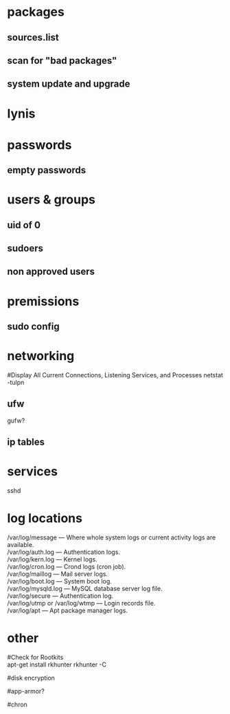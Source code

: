 # packages

## sources.list

## scan for "bad packages"

## system update and upgrade

# lynis

# passwords 

## empty passwords

# users & groups

## uid of 0

## sudoers

## non approved users

# premissions

## sudo config

# networking
#Display All Current Connections, Listening Services, and Processes
netstat -tulpn

## ufw
gufw?

## ip tables

# services
sshd

# log locations
/var/log/message — Where whole system logs or current activity logs are available.  
/var/log/auth.log — Authentication logs.  
/var/log/kern.log — Kernel logs.  
/var/log/cron.log — Crond logs (cron job).  
/var/log/maillog — Mail server logs.  
/var/log/boot.log — System boot log.  
/var/log/mysqld.log — MySQL database server log file.  
/var/log/secure — Authentication log.  
/var/log/utmp or /var/log/wtmp — Login records file.  
/var/log/apt — Apt package manager logs.  

# other
#Check for Rootkits  
apt-get install rkhunter
rkhunter -C

#disk encryption

#app-armor?

#chron

